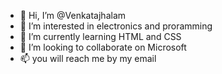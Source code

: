 - 👋 Hi, I’m @Venkatajhalam
- 👀 I’m interested in electronics and proramming
- 🌱 I’m currently learning HTML and CSS
- 💞️ I’m looking to collaborate on Microsoft
- 📫 you will reach me by my email

<!---
Venkatajhalam/Venkatajhalam is a ✨ special ✨ repository because its `README.md` (this file) appears on your GitHub profile.
You can click the Preview link to take a look at your changes.
--->
